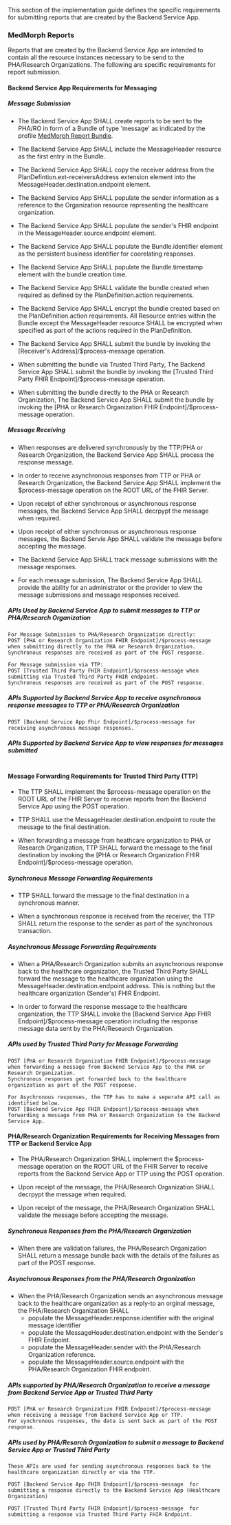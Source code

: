 This section of the implementation guide defines the specific requirements for submitting reports that are created by the Backend Service App.

### MedMorph Reports

Reports that are created by the Backend Service App are intended to contain all the resource instances necessary to be send to the PHA/Research Organizations. The following are specific requirements for report submission.

#### Backend Service App Requirements for Messaging

##### Message Submission

* The Backend Service App SHALL create reports to be sent to the PHA/RO in form of a Bundle of type 'message' as indicated by the profile [MedMorph Report Bundle](StructureDefinition-us-ph-reporting-bundle.html).

* The Backend Service App SHALL include the MessageHeader resource as the first entry in the Bundle. 

* The Backend Service App SHALL copy the receiver address from the PlanDefintion.ext-receiversAddress extension element into the MessageHeader.destination.endpoint element.

* The Backend Service App SHALL populate the sender information as a reference to the Organization resource representing the healthcare organization.

* The Backend Service App SHALL populate the sender's FHIR endpoint in the MessageHeader.source.endpoint element.

* The Backend Service App SHALL populate the Bundle.identifier element as the persistent business identifier for coorelating responses. 

* The Backend Service App SHALL populate the Bundle.timestamp element with the bundle creation time. 

* The Backend Service App SHALL validate the bundle created when required as defined by the PlanDefinition.action requirements.

* The Backend Service App SHALL encrypt the bundle created based on the PlanDefinition.action requirements. All Resource entries within the Bundle except the MessageHeader resource SHALL be encrypted when specified as part of the actions required in the PlanDefinition. 

* The Backend Service App SHALL submit the bundle by invoking the [Receiver's Address]/$process-message operation.

* When submitting the bundle via Trusted Third Party, The Backend Service App SHALL submit the bundle by invoking the [Trusted Third Party FHIR Endpoint]/$process-message operation.

* When submitting the bundle directly to the PHA or Research Organization, The Backend Service App SHALL submit the bundle by invoking the [PHA or Research Organization FHIR Endpoint]/$process-message operation.

##### Message Receiving

* When responses are delivered synchronously by the TTP/PHA or Research Organization, the Backend Service App SHALL process the response message. 

* In order to receive asynchronous responses from TTP or PHA or Research Organization, the Backend Service App SHALL implement the $process-message operation on the ROOT URL of the FHIR Server.

* Upon receipt of either synchronous or asynchronous response messages, the Backend Service App SHALL decrpypt the message when required. 

* Upon receipt of either synchronous or asynchronous response messages, the Backend Servie App SHALL validate the message before accepting the message.

* The Backend Service App SHALL track message submissions with the message responses.

* For each message submission, The Backend Service App SHALL provide the ability for an administrator or the provider to view the message submissions and message responses received. 

##### APIs Used by Backend Service App to submit messages to TTP or PHA/Research Organization

```
For Message Submission to PHA/Research Organization directly:
POST [PHA or Research Organization FHIR Endpoint]/$process-message when submitting directly to the PHA or Research Organization.
Synchronous responses are received as part of the POST response.

For Message submission via TTP:
POST [Trusted Third Party FHIR Endpoint]/$process-message when submitting via Trusted Third Party FHIR endpoint.
Synchronous responses are received as part of the POST response.
```

##### APIs Supported by Backend Service App to receive asynchronous response messages to TTP or PHA/Research Organization

```
POST [Backend Service App Fhir Endpoint]/$process-message for receiving asynchronous message responses. 
```

##### APIs Supported by Backend Service App to view responses for messages submitted

```
```

#### Message Forwarding Requirements for Trusted Third Party (TTP)

* The TTP SHALL implement the $process-message operation on the ROOT URL of the FHIR Server to receive reports from the Backend Service App using the POST operation.

* TTP SHALL use the MessageHeader.destination.endpoint to route the message to the final destination. 

* When forwarding a message from heathcare organization to PHA or Research Organization, TTP SHALL forward the message to the final destination by invoking the [PHA or Research Organization FHIR Endpoint]/$process-message operation.

##### Synchronous Message Forwarding Requirements

* TTP SHALL forward the message to the final destination in a synchronous manner. 

* When a synchronous response is received from the receiver, the TTP SHALL return the response to the sender as part of the synchronous transaction.

##### Asynchronous Message Forwarding Requirements 

* When a PHA/Research Organization submits an asynchronous response back to the healthcare organization, the Trusted Third Party SHALL forward the message to the healthcare organization using the MessageHeader.destination.endpoint address. This is nothing but the healthcare organization (Sender's) FHIR Endpoint.

* In order to forward the response message to the healthcare organization, the TTP SHALL invoke the [Backend Service App FHIR Endpoint]/$process-message operation including the response message data sent by the PHA/Research Organization. 

##### APIs used by Trusted Third Party for Message Forwarding  

```
POST [PHA or Research Organization FHIR Endpoint]/$process-message when forwarding a message from Backend Service App to the PHA or Research Organization. 
Synchronous responses get forwarded back to the healthcare organization as part of the POST response.
 
For Asychronous responses, the TTP has to make a seperate API call as identified below.
POST [Backend Service App FHIR Endpoint]/$process-message when forwarding a message from PHA or Research Organization to the Backend Service App.
```

#### PHA/Research Organization Requirements for Receiving Messages from TTP or Backend Service App

* The PHA/Research Organization SHALL implement the $process-message operation on the ROOT URL of the FHIR Server to receive reports from the Backend Service App or TTP using the POST operation.

* Upon receipt of the message, the PHA/Research Organization SHALL decrpypt the message when required. 

* Upon receipt of the message, the PHA/Research Organization SHALL validate the message before accepting the message.

##### Synchronous Responses from the PHA/Research Organization

* When there are validation failures, the PHA/Research Organization SHALL return a message bundle back with the details of the failures as part of the POST response.

##### Asynchronous Responses from the PHA/Research Organization

* When the PHA/Research Organization sends an asynchronous message back to the healthcare organization as a reply-to an orginal message, the PHA/Research Organization SHALL 
	- populate the MessageHeader.response.identifier with the original message identifier 
	- populate the MessageHeader.destination.endpoint with the Sender's FHIR Endpoint.
	- populate the MessageHeader.sender with the PHA/Research Organization reference.
	- populate the MessageHeader.source.endpoint with the PHA/Research Organization FHIR endpoint.


##### APIs supported by PHA/Research Organization to receive a message from Backend Service App or Trusted Third Party 

```
POST [PHA or Research Organization FHIR Endpoint]/$process-message when receiving a message from Backend Service App or TTP. 
For synchronous responses, the data is sent back as part of the POST response.
```

##### APIs used by PHA/Resarch Organization to submit a message to Backend Service App or Trusted Third Party 

```
These APIs are used for sending asynchronous responses back to the healthcare organization directly or via the TTP.

POST [Backend Service App FHIR Endpoint]/$process-message  for submitting a response directly to the Backend Service App (Healthcare Organization)

POST [Trusted Third Party FHIR Endpoint]/$process-message  for submitting a response via Trusted Third Party FHIR Endpoint.
```
